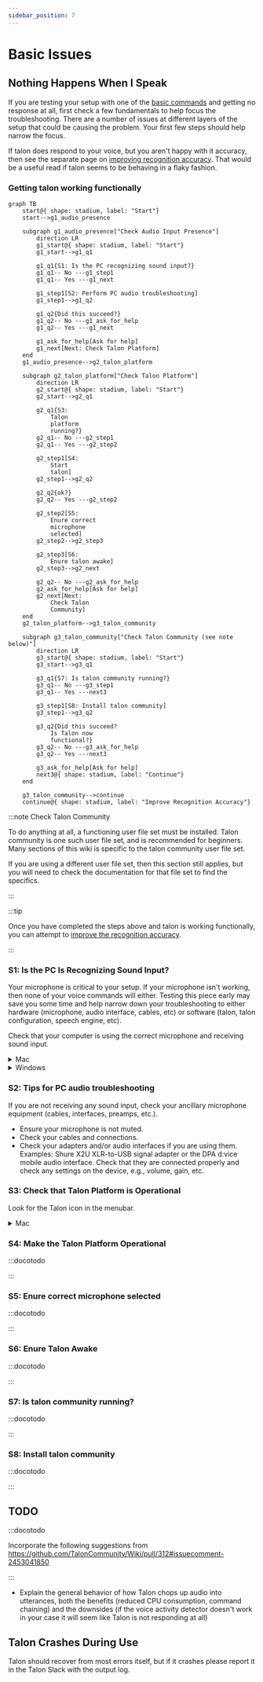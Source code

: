 ```yaml
---
sidebar_position: 7
---
```


# Basic Issues

## Nothing Happens When I Speak

If you are testing your setup with one of the [basic commands](/docs/Basic%20Usage/basic_usage.md) and getting no response at all, first check a few fundamentals to help focus the troubleshooting. There are a number of issues at different layers of the setup that could be causing the problem. Your first few steps should help narrow the focus.

If talon does respond to your voice, but you aren't happy with it accuracy, then see the separate page on [improving recognition accuracy](/docs/Resource%20Hub/Speech%20Recognition/improving_recognition_accuracy.md).
That would be a useful read if talon seems to be behaving in a flaky fashion.


### Getting talon working functionally

```mermaid
graph TB
    start@{ shape: stadium, label: "Start"}
    start-->g1_audio_presence

    subgraph g1_audio_presence["Check Audio Input Presence"]
        direction LR
        g1_start@{ shape: stadium, label: "Start"}
        g1_start-->g1_q1

        g1_q1{S1: Is the PC recognizing sound input?}
        g1_q1-- No ---g1_step1
        g1_q1-- Yes ---g1_next

        g1_step1[S2: Perform PC audio troubleshooting]
        g1_step1-->g1_q2

        g1_q2{Did this succeed?}
        g1_q2-- No ---g1_ask_for_help
        g1_q2-- Yes ---g1_next

        g1_ask_for_help[Ask for help]
        g1_next[Next: Check Talon Platform]
    end
    g1_audio_presence-->g2_talon_platform

    subgraph g2_talon_platform["Check Talon Platform"]
        direction LR
        g2_start@{ shape: stadium, label: "Start"}
        g2_start-->g2_q1

        g2_q1{S3: 
            Talon 
            platform 
            running?}
        g2_q1-- No ---g2_step1
        g2_q1-- Yes ---g2_step2

        g2_step1[S4: 
            Start 
            talon]
        g2_step1-->g2_q2

        g2_q2{ok?}
        g2_q2-- Yes ---g2_step2

        g2_step2[S5: 
            Enure correct 
            microphone 
            selected]
        g2_step2-->g2_step3

        g2_step3[S6: 
            Enure talon awake]
        g2_step3-->g2_next

        g2_q2-- No ---g2_ask_for_help
        g2_ask_for_help[Ask for help]
        g2_next[Next: 
            Check Talon 
            Community]
    end
    g2_talon_platform-->g3_talon_community

    subgraph g3_talon_community["Check Talon Community (see note below)"]
        direction LR
        g3_start@{ shape: stadium, label: "Start"}
        g3_start-->g3_q1

        g3_q1{S7: Is talon community running?}
        g3_q1-- No ---g3_step1
        g3_q1-- Yes ---next3

        g3_step1[S8: Install talon community]
        g3_step1-->g3_q2

        g3_q2{Did this succeed?
            Is Talon now 
            functional?}
        g3_q2-- No ---g3_ask_for_help
        g3_q2-- Yes ---next3

        g3_ask_for_help[Ask for help]
        next3@{ shape: stadium, label: "Continue"}
    end

    g3_talon_community-->continue
    continue@{ shape: stadium, label: "Improve Recognition Accuracy"}
```

:::note Check Talon Community

To do anything at all, a functioning user file set must be installed.
Talon community is one such user file set, and is recommended for beginners.
Many sections of this wiki is specific to the talon community user file set.

If you are using a different user file set, then this section still applies,
but you will need to check the documentation for that file set to find the specifics.

:::

:::tip

Once you have completed the steps above and talon is working functionally, you can attempt to
[improve the recognition accuracy](/docs/Resource%20Hub/Speech%20Recognition/improving_recognition_accuracy.md).

:::



### S1: Is the PC Is Recognizing Sound Input?

Your microphone is critical to your setup. If your microphone isn't working, then none of your voice commands will either. Testing this piece early may save you some time and help narrow down your troubleshooting to either hardware (microphone, audio interface, cables, etc) or software (talon, talon configuration, speech engine, etc).

Check that your computer is using the correct microphone and receiving sound input.

<details>
<summary role="button">Mac</summary>
<p>
Open System Preferences > Sound > Input. Check that the correct input device is selected and speak into the microphone. Watch the Input level as you speak; you should see the level rising and falling.
</p>
<img src="/img/resource_hub/sound_input_mac.gif"
     alt="gif of sound input window in system preferences on a Mac with input level moving"
 />
</details>

<details>
<summary role="button">Windows</summary>
<p>
Select Start > Settings > System > Sound. In Sound settings, go to Input > Test your microphone. Verify that the correct input device is selected and speak into the microphone. Look for a blue bar that should rise and fall as you speak.
</p>
</details>


### S2: Tips for PC audio troubleshooting

If you are not receiving any sound input, check your ancillary microphone equipment (cables, interfaces, preamps, etc.).

- Ensure your microphone is not muted.
- Check your cables and connections.
- Check your adapters and/or audio interfaces if you are using them. Examples: Shure X2U XLR-to-USB signal adapter or the DPA d:vice mobile audio interface. Check that they are connected properly and check any settings on the device, e.g., volume, gain, etc.


### S3: Check that Talon Platform is Operational

Look for the Talon icon in the menubar.

<details>
<summary role="button">Mac</summary>
<p>
Talon's icon should show up in the menu bar in the upper right corner of your screen:
</p>
<img src="/img/talon_ui/talon_menubar_awake.png"
     alt="screenshot of the desktop on a mac showing the talon icon in the top right menubar"
 />
</details>

### S4: Make the Talon Platform Operational

:::docotodo

:::

### S5: Enure correct microphone selected

:::docotodo

:::

### S6: Enure Talon Awake

:::docotodo

:::

### S7: Is talon community running?

:::docotodo

:::


### S8: Install talon community

:::docotodo

:::

## TODO

:::docotodo

Incorporate the following suggestions from https://github.com/TalonCommunity/Wiki/pull/312#issuecomment-2453041850

:::


- Explain the general behavior of how Talon chops up audio into utterances, both the benefits (reduced CPU consumption, command chaining) and the downsides (if the voice activity detector doesn't work in your case it will seem like Talon is not responding at all)


## Talon Crashes During Use

Talon should recover from most errors itself, but if it crashes please report it in the Talon Slack with the output log.
